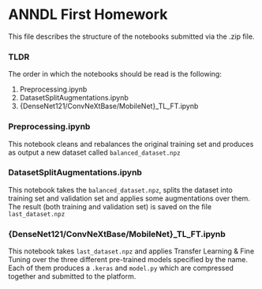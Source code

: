 # ANNDL First Homework
This file describes the structure of the notebooks submitted via the .zip file.

### TLDR
The order in which the notebooks should be read is the following:

 1. Preprocessing.ipynb
 2. DatasetSplitAugmentations.ipynb
 3. {DenseNet121/ConvNeXtBase/MobileNet}_TL_FT.ipynb

###  Preprocessing.ipynb
This notebook cleans and rebalances the original training set and produces as output a new dataset called `balanced_dataset.npz`
### DatasetSplitAugmentations.ipynb
This notebook takes the `balanced_dataset.npz`, splits the dataset into training set and validation set and applies some augmentations over them. The result (both training and validation set) is saved on the file `last_dataset.npz`
### {DenseNet121/ConvNeXtBase/MobileNet}_TL_FT.ipynb
This notebook takes `last_dataset.npz` and applies Transfer Learning & Fine Tuning over the three different pre-trained models specified by the name. Each of them produces a `.keras` and `model.py` which are compressed together and submitted to the platform.